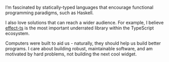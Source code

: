 I’m fascinated by statically-typed languages that encourage functional programming paradigms, such as Haskell.

I also love solutions that can reach a wider audience. For example, I believe [effect-ts](https://github.com/Effect-TS) is the most important underrated library within the TypeScript ecosystem.

Computers were built to aid us - naturally, they should help us build better programs. I care about building robust, maintainable software, and am motivated by hard problems, not building the next cool widget.

<!---
[![My github stats](https://github-readme-stats.vercel.app/api?username=aniravi24&show_icons=true&count_private=true&hide=prs,issues&theme=tokyonight)](https://github.com/anuraghazra/github-readme-stats)
-->
